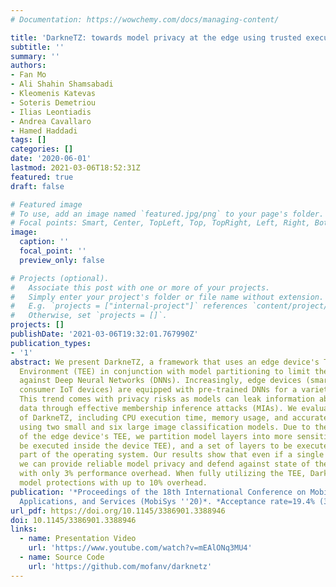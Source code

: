```yaml
---
# Documentation: https://wowchemy.com/docs/managing-content/

title: 'DarkneTZ: towards model privacy at the edge using trusted execution environments'
subtitle: ''
summary: ''
authors:
- Fan Mo
- Ali Shahin Shamsabadi
- Kleomenis Katevas
- Soteris Demetriou
- Ilias Leontiadis
- Andrea Cavallaro
- Hamed Haddadi
tags: []
categories: []
date: '2020-06-01'
lastmod: 2021-03-06T18:52:31Z
featured: true
draft: false

# Featured image
# To use, add an image named `featured.jpg/png` to your page's folder.
# Focal points: Smart, Center, TopLeft, Top, TopRight, Left, Right, BottomLeft, Bottom, BottomRight.
image:
  caption: ''
  focal_point: ''
  preview_only: false

# Projects (optional).
#   Associate this post with one or more of your projects.
#   Simply enter your project's folder or file name without extension.
#   E.g. `projects = ["internal-project"]` references `content/project/deep-learning/index.md`.
#   Otherwise, set `projects = []`.
projects: []
publishDate: '2021-03-06T19:32:01.767990Z'
publication_types:
- '1'
abstract: We present DarkneTZ, a framework that uses an edge device's Trusted Execution
  Environment (TEE) in conjunction with model partitioning to limit the attack surface
  against Deep Neural Networks (DNNs). Increasingly, edge devices (smartphones and
  consumer IoT devices) are equipped with pre-trained DNNs for a variety of applications.
  This trend comes with privacy risks as models can leak information about their training
  data through effective membership inference attacks (MIAs). We evaluate the performance
  of DarkneTZ, including CPU execution time, memory usage, and accurate power consumption,
  using two small and six large image classification models. Due to the limited memory
  of the edge device's TEE, we partition model layers into more sensitive layers (to
  be executed inside the device TEE), and a set of layers to be executed in the untrusted
  part of the operating system. Our results show that even if a single layer is hidden,
  we can provide reliable model privacy and defend against state of the art MIAs,
  with only 3% performance overhead. When fully utilizing the TEE, DarkneTZ provides
  model protections with up to 10% overhead.
publication: '*Proceedings of the 18th International Conference on Mobile Systems,
  Applications, and Services (MobiSys ''20)*. *Acceptance rate=19.4% (34/175)*'
url_pdf: https://doi.org/10.1145/3386901.3388946
doi: 10.1145/3386901.3388946
links:
  - name: Presentation Video
    url: 'https://www.youtube.com/watch?v=mEAlONq3MU4'
  - name: Source Code
    url: 'https://github.com/mofanv/darknetz'
---
```

